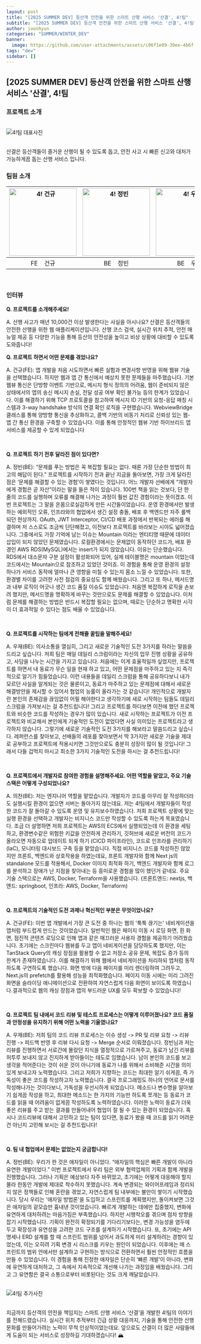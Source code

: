 ```yaml
---
layout: post
title: "[2025 SUMMER DEV] 등산객 안전을 위한 스마트 산행 서비스 '산결', 4!팀"
subtitle: "[2025 SUMMER DEV] 등산객 안전을 위한 스마트 산행 서비스 '산결', 4!팀"
author: joonhyun
categories: "SUMMER/WINTER_DEV"
banner:
  image: https://github.com/user-attachments/assets/c06f1e09-39ee-4b6f-b563-d4629d461cd5
tags: "dev"
sidebar: []
---
```

## [2025 SUMMER DEV] 등산객 안전을 위한 스마트 산행 서비스 '산결', 4!팀

### 프로젝트 소개

<br/>
<img src="https://github.com/user-attachments/assets/c06f1e09-39ee-4b6f-b563-d4629d461cd5" alt="4!팀 대표사진" />
<br/><br/>

산결은 등산객들이 즐거운 산행이 될 수 있도록 돕고, 안전 사고 시 빠른 신고와 대처가 가능하게끔 돕는 산행 서비스 입니다.

### 팀원 소개

| <img src="https://github.com/user-attachments/assets/7a53a060-2918-4ebb-8d65-af4d4aa4408b" alt="4! 건규" width="180" /> | <img src="https://github.com/user-attachments/assets/d9ecd89f-9475-41b7-b280-25beb1d1ee4d" alt="4! 정빈" width="180" /> | <img src="https://github.com/user-attachments/assets/edb4db06-25f3-4f4e-854d-f7d189800092" alt="4! 우재" width="180" /> | <img src="https://github.com/user-attachments/assets/f2d97476-85ec-4bbf-97b6-81e1d7cbbca1" alt="4! 의찬" width="180" /> |
| :-----------------------------------------------------------------------------------------------------------------------: | :-----------------------------------------------------------------------------------------------------------------------: | :-----------------------------------------------------------------------------------------------------------------------: | :-----------------------------------------------------------------------------------------------------------------------: |
|                                                 FE &nbsp;&nbsp;&nbsp;건규                                                 |                                                 BE &nbsp;&nbsp;&nbsp;정빈                                                 |                                               BE &nbsp;&nbsp;&nbsp;우재                                                |                                                 INFRA &nbsp;&nbsp;&nbsp;의찬                                                 |

<br/>

### 인터뷰

**Q. 프로젝트를 소개해주세요!**

A. 산행 사고가 매년 10,000건 이상 발생한다는 사실을 아시나요? 산결은 등산객들의 안전한 산행을 위한 웹 애플리케이션입니다. 산행 코스 검색, 실시간 위치 추적, 안전 매뉴얼 제공 등 다양한 기능을 통해 등산의 안전성을 높이고 비상 상황에 대비할 수 있도록 도와줍니다!

**Q. 프로젝트 하면서 어떤 문제를 겪었나요?**

A. 건규(FE): 앱 개발을 처음 시도하면서 빠른 실험과 변경사항 반영을 위해 웹뷰 기술을 선택했습니다. 하지만 웹과 앱 간 통신에서 예상치 못한 문제들을 마주했습니다. 기본 웹뷰 통신은 단방향 이벤트 기반으로, 메시지 형식 정의의 어려움, 웹이 준비되지 않은 상태에서의 앱의 송신 메시지 손실, 전달 성공 여부 확인 불가능 등의 한계가 있었습니다. 이를 해결하기 위해 TCP 프로토콜을 참고하여 메시지 ID 기반의 요청-응답 매칭 시스템과 3-way handshake 방식의 연결 확인 로직을 구현했습니다. WebviewBridge 클래스를 통해 양방향 통신을 추상화하고, 콜백 기반의 비동기 처리로 신뢰성 있는 웹-앱 간 통신 환경을 구축할 수 있었습니다. 이를 통해 안정적인 웹뷰 기반 하이브리드 앱 서비스를 제공할 수 있게 되었습니다

<br/>

**Q. 프로젝트 하기 전후 달라진 점이 있다면?**

A. 정빈(BE): “문제를 푸는 방법은 꼭 복잡할 필요는 없다. 때론 가장 단순한 방법이 최고의 해답이 된다.”
프로젝트를 시작하기 전과 끝난 지금을 돌아보면, 가장 크게 달라진 점은 ‘문제를 해결할 수 있는 경험’이 쌓였다는 것입니다. 어느 개발자 선배에게 “개발자에게 경험은 곧 자산”이라는 말을 들은 적이 있습니다. 100번 책을 읽는 것보다, 단 한 줄의 코드를 실행하며 오류를 해결해 나가는 과정이 훨씬 값진 경험이라는 뜻이겠죠. 이번 프로젝트는 그 말을 온몸으로실감하게 만든 시간들이었습니다. 운영 환경에서만 발생하는 예외적인 오류, 인프라와의 협업에서 생긴 설정 충돌, 배포 후 백엔드만 자주 롤백되던 현상까지. OAuth, JWT Interceptor, CI/CD 배포 과정에서 반복되는 에러를 해결하며 저 스스로도 조금씩 단단해졌고, 이전보다 프로젝트를 바라보는 시야도 넓어졌습니다. 그중에서도 가장 기억에 남는 이슈는 Mountain 이라는 엔티티명 때문에 데이터 삽입이 되지 않았던 문제였습니다. 로컬환경에서는 문제없이 동작하던 코드가, 배포 환경인 AWS RDS(MySQL)에서는 insert가 되지 않았습니다. 이유는 단순했습니다. RDS에서 대소문자 구분 설정이 활성화되어 있어, 실제 테이블명은 mountain 이었는데 코드에서는 Mountain으로 참조하고 있었던 것이죠. 이 경험을 통해 운영 환경의 설정 하나가 서비스 동작에 얼마나 큰 영향을 미칠 수 있는지 몸소 느낄 수 있었습니다. 또한, 환경별 차이를 고려한 사전 점검의 중요성도 함께 배웠습니다. 그리고 또 하나, 메서드명과 내부 로직이 어긋나 생긴 코드 품질 이슈도 있었습니다. 처음엔 복잡하게 로직을 손보려 했지만, 메서드명을 명확하게 바꾸는 것만으로도 문제를 해결할 수 있었습니다. 이처럼 문제를 해결하는 방법은 반드시 복잡할 필요는 없으며, 때로는 단순하고 명확한 시각이 더 효과적일 수 있다는 점도 배울 수 있었습니다.

<br/>

**Q. 프로젝트를 시작하는 팀에게 전해줄 꿀팁을 말해주세요!**

A. 우재(BE): 의사소통을 열심히, 그리고 새로운 기술적인 도전 3가지를 하라는 말씀을 드리고 싶습니다. 저희 팀은 매일 데일리 스크럼이라는 자신의 업무 진행 상황을 공유하고, 사담을 나누는 시간을 가지고 있습니다. 처음에는 이게 효율적일까 싶었지만, 프로젝트를 하면서 내 동료가 무슨 일을 현재 하고 있고, 어떤 문제점을 마주하고 있는 지 즉각적으로 알기가 힘들었습니다. 이런 내용들을 데일리 스크럼을 통해 공유하다보니 내가 모르던 사실을 알게되는 것은 물론이고, 동료가 마주하고 있는 문제점에 대해서 새로운 해결방안을 제시할 수 있어서 협업의 능률이 올라가는 것 같습니다! 개인적으로 개발자란 본인의 존재감을 끊임없이 어필 해야한다고 생각하기에 새로 시작하는 팀들도 데일리 스크럼을 가져보시는 걸 추천드립니다! 그리고 프로젝트를 하다보면 이전에 했던 프로젝트와 비슷한 코드를 작성하는 경우가 많이 있습니다. 새로 시작하는 프로젝트가 이전 프로젝트와 비교해서 본인에게 기술적인 도전이 없었다면 사실 의미있는 프로젝트라고 생각하지 않습니다. 그렇기에 새로운 기술적인 도전 3가지를 해보라고 말씀드리고 싶습니다. 레퍼런스를 찾아보고, 선배들의 레포를 찾아보면서 딱 3가지만 새로운 기술을 제대로 공부하고 프로젝트에 적용시키면 그것만으로도 충분히 성장이 많이 될 것입니다! 그래서 다들 겁먹지 마시고 최소한 3가지 기술적인 도전을 하시는 걸 추천드립니다!

<br/>

**Q. 프로젝트에서 개발자로 참여한 경험을 설명해주세요. 어떤 역할을 맡았고, 주요 기술 스택은 어떻게 구성되었나요?**

A. 의찬(BE): 저는 엔지니어 역할을 맡았습니다. 개발자가 코드를 아무리 잘 작성하더라도 실행시킬 환경이 없으면 서버는 돌아가지 않는데요. 저는 4!팀에서 개발자들이 작성한 코드가 잘 돌아갈 수 있도록 운영 및 유지보수하였습니다. 저희 프로젝트 상황에 맞는 실행 환경을 선택하고 개발자는 비지니스 코드만 작성할 수 있도록 하는게 목표였습니다.  조금 더 설명하면 저희 프로젝트는 AWS의 ECS에서 실행되었는데 이 환경을 세팅하고, 환경변수같은 위험한 키값을 안전하게 관리하기, 깃허브에 새로운 버전의 코드가 올라오면 자동으로 업데이트 되게 하기 (CICD 파이프라인), 코드로 인프라를 관리하기(IaC), 모니터링 대시보드 구축 등을 맡았습니다. 직접 비지니스 코드를 작성하진 않았지만 프론트, 백엔드와 상호작용을 하였는데요, 프론트 개발자와 함께 Next js의 standalone 모드를 적용해서, Docker 이미지 최적화 하기, 백엔드 개발자와 함께 로그를 분석하고 장애가 난 지점을 찾아내는 등 흥미로운 경험을 많이 했던거 같네요. 주요 기술 스택으로는 AWS, Docker, Terraform을 사용했습니다.
(프론트엔드: nextjs, 백엔드: springboot, 인프라: AWS, Docker, Terraform)

<br/>

**Q. 프로젝트의 기술적인 도전 과제나 혁신적인 부분은 무엇이었나요?**

A. 건규(FE): 이번 앱 개발에서 가장 큰 도전 중 하나는 웹의 '툭툭 끊기는' 네비게이션을 앱처럼 부드럽게 만드는 것이었습니다. 일반적인 웹은 페이지 이동 시 로딩 화면, 흰 화면, 점진적 콘텐츠 로딩으로 인해 앱과 같은 매끄러운 사용자 경험을 제공하기 어려웠습니다. 초기에는 스크린마다 웹뷰를 두고 앱이 네비게이션을 담당하도록 했지만, 이는 TanStack Query의 캐싱 장점을 활용할 수 없고 저장소 공유 문제, 복잡도 증가 등의 한계가 존재하였습니다. 이를 해결하기 위해 웹에서 네비게이션을 처리하되 앱처럼 동작하도록 구연하도록 했습니다. 화면 밖에 다음 페이지를 미리 렌더링하여 그려두고, Next.js의 prefetch를 활용해 성능을 최적화했습니다. 페이지 이동 시에는 미리 그려진 화면을 슬라이딩 애니메이션으로 전환하여 자연스럽게 다음 화면이 보이도록 하였습니다.결과적으로 웹의 캐싱 장점과 앱의 부드러운 UX를 모두 확보할 수 있었습니다! 

<br/>

**Q. 프로젝트 팀 내에서 코드 리뷰 및 테스트 프로세스는 어떻게 이루어졌나요? 코드 품질과 안정성을 유지하기 위해 어떤 노력을 기울였나요?**

A. 우재(BE): 저희 팀의 코드 리뷰 프로세스는 이슈 생성 -> PR 및 리뷰 요청 -> 리뷰 진행 -> 피드백 반영 후 리뷰 다시 요청 -> Merge 순서로 이뤄졌습니다. 정빈님과 저는 리뷰를 진행하면서 서로간에 몰랐던 지식을 열정적으로 가르쳐주고, 동료가 남긴 리뷰를 허투루 보내지 않고 진지하게 받아들이는 태도로 임했습니다. 남이 본인의 코드를 보고 생각을 적어준다는 것이 쉬운 것이 아니기에 동료가 나를 위해서 소비해준 시간을 의미있게 보내고자 노력했습니다. 그리고 저희가 지향하는 코드는 최대한 알기 쉬게끔, 즉 가독성이 좋은 코드를 작성하고자 노력했습니다. 결국 프로그래밍도 하나의 언어로 문서를 작성해나가는 것이다보니, 가독성을 우선시하게 되었습니다. 메소드나 변수명을 알아보기 쉽게끔 작성을 하고, 최대한 메소드는 한 가지의 기능만 하도록 쪼개는 등 동료가 코드를 읽을 때 어려움이 없게끔 작성하도록 노력하였습니다. 이러한 노력이 동료가 더욱 좋은 리뷰를 주고 받는 결과를 만들어내어 협업이 잘 될 수 있는 환경이 되었습니다. 혹시나 코드리뷰에 대해서 고민하고 있는 팀이 있다면, 동료가 봤을 때 코드를 읽기 어려운 건 아닌지 고민해 보시는 걸 추천드립니다!

<br/>

**Q. 팀 내 협업에서 문제는 없었는지 궁금합니다!**

A. 정빈(BE): 우리가 한 것은 애자일이 아니었다. “애자일의 핵심은 빠른 개발이 아니라 유연한 개발이었다.”
이번 프로젝트에서 우리 팀은 외부 협력업체의 기획과 함께 개발을 진행했습니다. 그러나 기획은 예상보다 자주 바뀌었고, 초기에는 어떻게 대응해야 할지 몰라 한동안 개발에 제대로 착수하지 못했습니다. 계속 변경되는 와이어프레임과 정리되지 않은 정책들로 인해 혼란을 겪었고, 자연스럽게 팀 내부에는 불만이 쌓이기 시작했습니다. 당시 우리는 '애자일 방법론'을 도입하고 스프린트를 계획했지만, 돌이켜보면 그것은 애자일의 겉모습만 흉내낸 것이었습니다. 빠르게 개발하는 데에만 집중했지, 변화에 유연하게 대처하려는 마음가짐은 부족했습니다. 하지만 시행착오를 겪으며 점차 방향을 잡기 시작했습니다. 기획이 완전히 확정되기를 기다리기보다는, 변경 가능성을 염두에 두고 확장성과 유연성을 고려한 코드 구조를 설계하기 시작했습니다. 또, 초기에는 API 명세나 ERD 설계를 할 때 스프린트 범위를 넘어서 과도하게 미리 설계하려는 경향이 있었는데, 이는 오히려 기획 변경 시 리스크를 키우는 원인이 되었습니다. 이후에는 매 스프린트의 범위 안에서만 설계하고 구현하는 방식으로 전환하면서 훨씬 안정적인 흐름을 만들 수 있었습니다. 이 경험을 통해 진정한 애자일은 단순히 ‘빠른 개발’이 아니라, 변화에 유연하게 대처하고, 그 속에서 지속적으로 개선해 나가는 과정임을 배웠습니다. 그리고 그 유연함은 결국 소통으로부터 비롯된다는 것도 크게 깨달았습니다.

<br/>

<img src="https://github.com/user-attachments/assets/bbf17e06-92a7-40b9-b448-1561bac0c570" alt="4!팀 추가사진" />
<br/>
<br/>

지금까지 등산객의 안전을 책임지는 스마트 산행 서비스 ‘산결’을 개발한 4!팀의 이야기를 전해드렸습니다. 실시간 위치 추적부터 긴급 상황 대응까지, 기술을 통해 안전한 산행 문화를 만들어가려는 노력이 무척 인상적이었는데요. 앞으로도 산결이 더 많은 사람들에게 도움이 되는 서비스로 성장하길 기대하겠습니다! 🏔️




